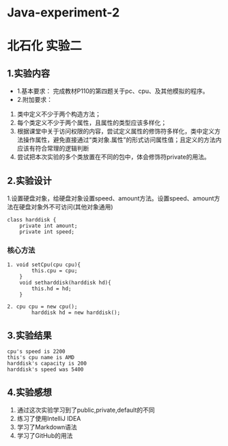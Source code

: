 # Java-experiment-2
# 北石化 实验二
## 1.实验内容
- 1.基本要求： 完成教材P110的第四题关于pc、cpu、及其他模拟的程序。
- 2.附加要求：
 1. 类中定义不少于两个构造方法；
 2. 每个类定义不少于两个属性，且属性的类型应该多样化；
 3. 根据课堂中关于访问权限的内容，尝试定义属性的修饰符多样化，类中定义方法操作属性，避免直接通过“类对象.属性”的形式访问属性值；且定义的方法内应该有符合常理的逻辑判断
 4. 尝试把本次实验的多个类放置在不同的包中，体会修饰符private的用法。
 ## 2.实验设计
1.设置硬盘对象，给硬盘对象设置speed、amount方法。设置speed、amount方法在硬盘对象外不可访问(其他对象通用)
```
class harddisk {
    private int amount;
    private int speed;
```
### 核心方法

```
1. void setCpu(cpu cpu){
        this.cpu = cpu;
    }
    void setharddisk(harddisk hd){
        this.hd = hd;
    }
```
```
2. cpu cpu = new cpu();
        harddisk hd = new harddisk();
```
## 3.实验结果
```
cpu's speed is 2200
this's cpu name is AMD 
harddisk's capacity is 200
harddisk's speed was 5400
```
## 4.实验感想
1. 通过这次实验学习到了public,private,default的不同
2. 练习了使用IntelliJ IDEA
3. 学习了Markdown语法
4. 学习了GitHub的用法
